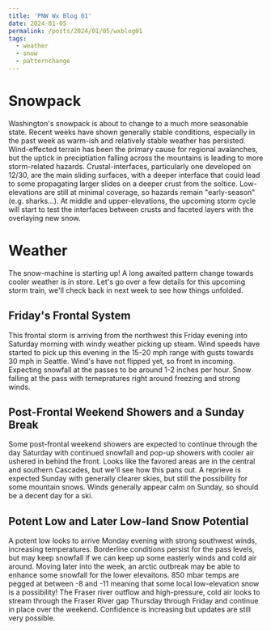 ```yaml
---
title: 'PNW Wx Blog 01'
date: 2024-01-05
permalink: /posts/2024/01/05/wxblog01
tags:
  - weather
  - snow
  - patternchange
---
```

# Snowpack
Washington's snowpack is about to change to a much more seasonable state. Recent weeks have shown generally stable conditions, especially in the past week as warm-ish and relatively stable weather has persisted. Wind-effected terrain has been the primary cause for regional avalanches, but the uptick in preciptiation falling across the mountains is leading to more storm-related hazards. Crustal-interfaces, particularly one developed on 12/30, are the main sliding surfaces, with a deeper interface that could lead to some propagating larger slides on a deeper crust from the soltice. 
Low-elevations are still at minimal coverage, so hazards remain "early-season" (e.g. sharks...). At middle and upper-elevations, the upcoming storm cycle will start to test the interfaces between crusts and faceted layers with the overlaying new snow.
# Weather
The snow-machine is starting up! A long awaited pattern change towards cooler weather is in store. Let's go over a few details for this upcoming storm train, we'll check back in next week to see how things unfolded.
## Friday's Frontal System
This frontal storm is arriving from the northwest this Friday evening into Saturday morning with windy weather picking up steam. Wind speeds have started to pick up this evening in the 15-20 mph range with gusts towards 30 mph in Seattle. Wind's have not flipped yet, so front in incoming. Expecting snowfall at the passes to be around 1-2 inches per hour. Snow falling at the pass with temepratures right around freezing and strong winds. 
## Post-Frontal Weekend Showers and a Sunday Break
Some post-frontal weekend showers are expected to continue through the day Saturday with continued snowfall and pop-up showers with cooler air ushered in behind the front. Looks like the favored areas are in the central and southern Cascades, but we'll see how this pans out. A reprieve is expected Sunday with generally clearer skies, but still the possibility for some mountain snows. Winds generally appear calm on Sunday, so should be a decent day for a ski.
## Potent Low and Later Low-land Snow Potential
A potent low looks to arrive Monday evening with strong southwest winds, increasing temperatures. Borderline conditions persist for the pass levels, but may keep snowfall if we can keep up some easterly winds and cold air around. Moving later into the week, an arctic outbreak may be able to enhance some snowfall for the lower elevaitons. 850 mbar temps are pegged at between -8 and -11 meaning that some local low-elevation snow is a possibility! The Fraser river outflow and high-pressure, cold air looks to stream through the Fraser River gap Thursday through Friday and continue in place over the weekend. Confidence is increasing but updates are still very possible.